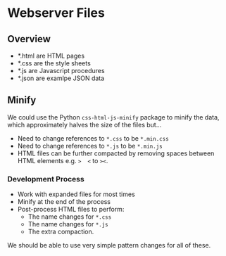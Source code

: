 # Webserver Files
## Overview
- *.html are HTML pages
- *.css are the style sheets
- *.js are Javascript procedures
- *.json are examlpe JSON data

## Minify
We could use the Python `css-html-js-minify` package to minify the data, which approximately halves the size of the files but...

- Need to change references to `*.css` to be `*.min.css`
- Need to change references to `*.js` to be `*.min.js`
- HTML files can be further compacted by removing spaces between HTML elements e.g. `>  <` to `><`.

### Development Process
- Work with expanded files for most times
- Minify at the end of the process
- Post-process HTML files to perform:
    - The name changes for `*.css`
    - The name changes for `*.js`
    - The extra compaction.

We should be able to use very simple pattern changes for all of these.